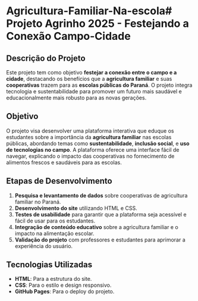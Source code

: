 # Agricultura-Familiar-Na-escola# Projeto Agrinho 2025 - Festejando a Conexão Campo-Cidade

## Descrição do Projeto

Este projeto tem como objetivo **festejar a conexão entre o campo e a cidade**, destacando os benefícios que a **agricultura familiar** e suas **cooperativas** trazem para as **escolas públicas do Paraná**. O projeto integra tecnologia e sustentabilidade para promover um futuro mais saudável e educacionalmente mais robusto para as novas gerações.

## Objetivo

O projeto visa desenvolver uma plataforma interativa que eduque os estudantes sobre a importância da **agricultura familiar** nas escolas públicas, abordando temas como **sustentabilidade**, **inclusão social**, e **uso de tecnologias no campo**. A plataforma oferece uma interface fácil de navegar, explicando o impacto das cooperativas no fornecimento de alimentos frescos e saudáveis para as escolas.

## Etapas de Desenvolvimento

1. **Pesquisa e levantamento de dados** sobre cooperativas de agricultura familiar no Paraná.
2. **Desenvolvimento do site** utilizando HTML e CSS.
3. **Testes de usabilidade** para garantir que a plataforma seja acessível e fácil de usar para os estudantes.
4. **Integração de conteúdo educativo** sobre a agricultura familiar e o impacto na alimentação escolar.
5. **Validação do projeto** com professores e estudantes para aprimorar a experiência do usuário.

## Tecnologias Utilizadas

- **HTML**: Para a estrutura do site.
- **CSS**: Para o estilo e design responsivo.
- **GitHub Pages**: Para o deploy do projeto.

